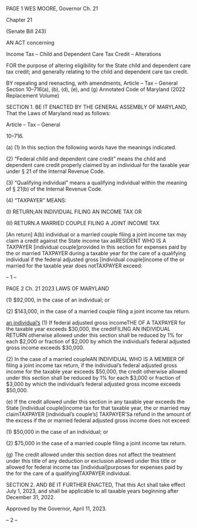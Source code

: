 PAGE 1
WES MOORE, Governor Ch. 21

Chapter 21

(Senate Bill 243)

AN ACT concerning

Income Tax – Child and Dependent Care Tax Credit – Alterations

FOR the purpose of altering eligibility for the State child and dependent care tax credit;
and generally relating to the child and dependent care tax credit.

BY repealing and reenacting, with amendments,
Article – Tax – General
Section 10–716(a), (b), (d), (e), and (g)
Annotated Code of Maryland
(2022 Replacement Volume)

SECTION 1. BE IT ENACTED BY THE GENERAL ASSEMBLY OF MARYLAND,
That the Laws of Maryland read as follows:

Article – Tax – General

10–716.

(a) (1) In this section the following words have the meanings indicated.

(2) “Federal child and dependent care credit” means the child and
dependent care credit properly claimed by an individual for the taxable year under § 21 of
the Internal Revenue Code.

(3) “Qualifying individual” means a qualifying individual within the
meaning of § 21(b) of the Internal Revenue Code.

(4) “TAXPAYER” MEANS:

(I) RETURN;AN INDIVIDUAL FILING AN INCOME TAX OR

(II) RETURN.A MARRIED COUPLE FILING A JOINT INCOME TAX

[An return] A(b) individual or a married couple filing a joint income tax
may claim a credit against the State income tax asRESIDENT WHO IS A TAXPAYER
[individual couple]provided in this section for expenses paid by the or married TAXPAYER
during a taxable year for the care of a qualifying individual if the federal adjusted gross
[individual couple]income of the or married for the taxable year does notTAXPAYER
exceed:

– 1 –

PAGE 2
Ch. 21 2023 LAWS OF MARYLAND

(1) $92,000, in the case of an individual; or

(2) $143,000, in the case of a married couple filing a joint income tax
return.

[an individual’s](d) (1) If federal adjusted gross incomeTHE OF A TAXPAYER
for the taxable year exceeds $30,000, the creditFILING AN INDIVIDUAL RETURN
otherwise allowed under this section shall be reduced by 1% for each $2,000 or fraction of
$2,000 by which the individual’s federal adjusted gross income exceeds $30,000.

(2) In the case of a married coupleAN INDIVIDUAL WHO IS A MEMBER OF
filing a joint income tax return, if the individual’s federal adjusted gross income for the
taxable year exceeds $50,000, the credit otherwise allowed under this section shall be
reduced by 1% for each $3,000 or fraction of $3,000 by which the individual’s federal
adjusted gross income exceeds $50,000.

(e) If the credit allowed under this section in any taxable year exceeds the State
[individual couple]income tax for that taxable year, the or married may claimTAXPAYER
[individual’s couple’s] TAXPAYER’Sa refund in the amount of the excess if the or married
federal adjusted gross income does not exceed:

(1) $50,000 in the case of an individual; or

(2) $75,000 in the case of a married couple filing a joint income tax return.

(g) The credit allowed under this section does not affect the treatment under this
title of any deduction or exclusion allowed under this title or allowed for federal income tax
[individual]purposes for expenses paid by the for the care of a qualifyingTAXPAYER
individual.

SECTION 2. AND BE IT FURTHER ENACTED, That this Act shall take effect July
1, 2023, and shall be applicable to all taxable years beginning after December 31, 2022.

Approved by the Governor, April 11, 2023.

– 2 –
